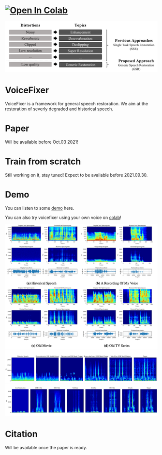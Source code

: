 # [![Open In Colab](https://colab.research.google.com/assets/colab-badge.svg)](https://colab.research.google.com/drive/1HYYUepIsl2aXsdET6P_AmNVXuWP1MCMf?usp=sharing)

![real-life-example](resources/pics/GSR.png)

# VoiceFixer
VoiceFixer is a framework for general speech restoration. We aim at the restoration of severly degraded and historical speech.

# Paper
Will be available before Oct.03 2021!

# Train from scratch
Still working on it, stay tuned! Expect to be available before 2021.09.30.

# Demo
You can listen to some [demo](https://haoheliu.github.io/demopage-voicefixer/) here.

You can also try voicefixer using your own voice on [colab](https://colab.research.google.com/drive/1HYYUepIsl2aXsdET6P_AmNVXuWP1MCMf?usp=sharing)!

![real-life-example](resources/pics/real.png)
![real-life-example](resources/pics/gsr-demo.png)
![real-life-example](resources/pics/SR-2k.png)

# Citation
Will be available once the paper is ready.




